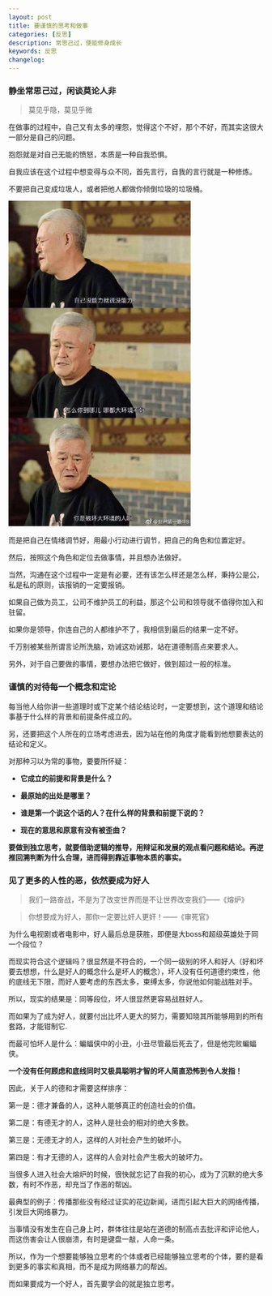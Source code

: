 ```yaml
---
layout: post
title: 要谨慎的思考和做事
categories: [反思]
description: 常思己过，便能修身成长
keywords: 反思
changelog:
---
```


### 静坐常思己过，闲谈莫论人非

> 莫见乎隐，莫见乎微

在做事的过程中，自己又有太多的埋怨，觉得这个不好，那个不好，而其实这很大一部分是自己的问题。

抱怨就是对自己无能的愤怒，本质是一种自我恐惧。

自我应该在这个过程中想变得与众不同，首先言行，自我的言行就是一种修炼。

不要把自己变成垃圾人，或者把他人都做你倾倒垃圾的垃圾桶。

![](/images/life-flower/pohuai.jpg)

而是把自己在情绪调节好，用最小行动进行调节，把自己的角色和位置定好。

然后，按照这个角色和定位去做事情，并且想办法做好。

当然，沟通在这个过程中一定是有必要，还有该怎么样还是怎么样，秉持公是公，私是私的原则，该报销的一定要报销。

如果自己做为员工，公司不维护员工的利益，那这个公司和领导就不值得你加入和驻留。

如果你是领导，你连自己的人都维护不了，我相信到最后的结果一定不好。

千万别被某些所谓言论所洗脑，劝诫这劝诫那，站在道德制高点来要求人。

另外，对于自己要做的事情，要想办法把它做好，做到超过一般的标准。


### 谨慎的对待每一个概念和定论

每当他人给你讲一些道理时或下定某个结论结论时，一定要想到，这个道理和结论事基于什么样的背景和前提条件成立的。

另，还要把这个人所在的立场考虑进去，因为站在他的角度才能看到他想要表达的结论和定义。

对那种习以为常的事物，要要所怀疑：

- **它成立的前提和背景是什么？**
  
- **最原始的出处是哪里？**

- **谁是第一个说这个话的人？在什么样的背景和前提下说的？**

- **现在的意思和原意有没有被歪曲？**

**要做到独立思考，就要借助逻辑的推导，用辩证和发展的观点看问题和结论。再逆推回溯判断为什么合理，进而得到靠近事物本质的事实。**

### 见了更多的人性的恶，依然要成为好人

> 我们一路奋战，不是为了改变世界而是不让世界改变我们——《熔炉》

> 你想要成为好人，那你一定要比奸人更奸！——《审死官》

为什么电视剧或者电影中，好人最后总是获胜，即便是大boss和超级英雄处于同一个段位？

而现实符合这个逻辑吗？很显然是不符合的，一个同一级别的坏人和好人（好和坏要去想想，什么是好人的概念什么是坏人的概念），坏人没有任何道德约束性，他的底线无下限，而好人要考虑的东西太多，束缚太多，你说他如何能战胜对手。

所以，现实的结果是：同等段位，坏人很显然更容易战胜好人。

而如果为了成为好人，就要付出比坏人更大的努力，需要知晓其所能够用到的所有套路，才能钳制它.

而最可怕坏人是什么：蝙蝠侠中的小丑，小丑尽管最后死去了，但是他完败蝙蝠侠。

**一个没有任何顾虑和底线同时又极具聪明才智的坏人简直恐怖到令人发指！**

因此，关于人的德和才需要这样排序：

第一是：德才兼备的人，这种人能够真正的创造社会的价值。

第二是：有德无才的人，这种人是社会的相对的绝大多数。

第三是：无德无才的人，这样的人对社会产生的破坏小。

第四是：有才无德的人，这样的人会对社会产生极大的破坏力。

当很多人进入社会大熔炉的时候，很快就忘记了自我的初心，成为了沉默的绝大多数，有时不作恶，却充当了作恶的帮凶。

最典型的例子：传播那些没有经过证实的花边新闻，进而引起大巨大的网络传播，引发巨大网络暴力。

当事情没有发生在自己身上时，群体往往是站在道德的制高点去批评和评论他人，而这伤害会让人很崩溃，有时是键盘一敲，人命一条。

所以，作为一个想要能够独立思考的个体或者已经能够独立思考的个体，要的是看到更多的事实和真相，而不是成为网络暴力的帮凶。

而如果要成为一个好人，首先要学会的就是独立思考。
